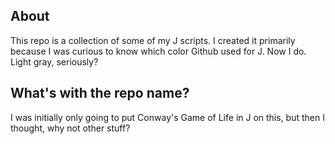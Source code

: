 About
-----

This repo is a collection of some of my J scripts. I created it primarily because I was curious to know which color Github used for J. Now I do. Light gray, seriously?

What's with the repo name?
--------------------------

I was initially only going to put Conway's Game of Life in J on this, but then I thought, why not other stuff?